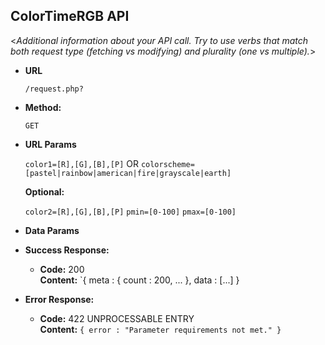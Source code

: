 **ColorTimeRGB API**
----
  <_Additional information about your API call. Try to use verbs that match both request type (fetching vs modifying) and plurality (one vs multiple)._>

* **URL**

  ``/request.php?``

* **Method:**

  `GET`
  
*  **URL Params**
 
   `color1=[R],[G],[B],[P]` OR `colorscheme=[pastel|rainbow|american|fire|grayscale|earth]`

   **Optional:**
 
    `color2=[R],[G],[B],[P]`
    `pmin=[0-100]`
    `pmax=[0-100]`

* **Data Params**



* **Success Response:**

  * **Code:** 200 <br />
    **Content:** `{ meta : { count : 200, ... }, data : [...] }
 
* **Error Response:**

  * **Code:** 422 UNPROCESSABLE ENTRY <br />
    **Content:** `{ error : "Parameter requirements not met." }`
    